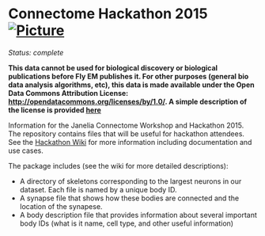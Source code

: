 Connectome Hackathon 2015      [![Picture](https://raw.github.com/janelia-flyem/janelia-flyem.github.com/master/images/HHMI_Janelia_Color_Alternate_180x40.png)](http://www.janelia.org)
====
*Status: complete*


**This data cannot be used for biological discovery or biological publications before Fly EM publishes it.  For other purposes (general bio data analysis algorithms, etc), this data is made available under the Open Data Commons Attribution License: http://opendatacommons.org/licenses/by/1.0/. A simple description of the license is provided [here](http://opendatacommons.org/licenses/by/summary/)**


Information for the Janelia Connectome Workshop and Hackathon 2015.  The repository contains files that will be useful for hackathon attendees.  See the [Hackathon Wiki](https://github.com/janelia-flyem/ConnectomeHackathon2015/wiki) for more information including documentation and use cases.

The package includes (see the wiki for more detailed descriptions):
* A directory of skeletons corresponding to the largest neurons in our dataset.  Each file is named by a unique body ID.
* A synapse file that shows how these bodies are connected and the location of the synapese.
* A body description file that provides information about several important body IDs (what is it name, cell type, and other useful information)
